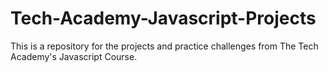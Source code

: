 # Tech-Academy-Javascript-Projects
This is a repository for the projects and practice challenges from The Tech Academy's Javascript Course.